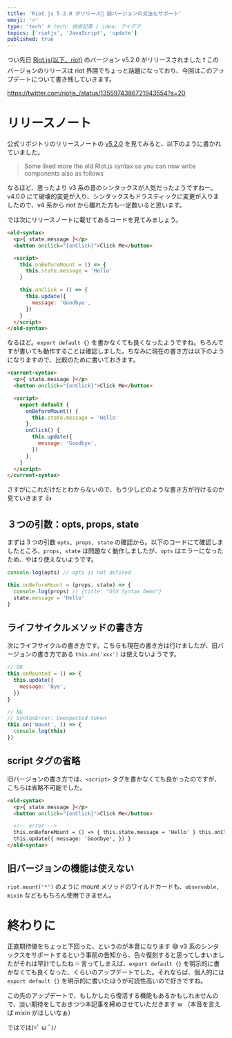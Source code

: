```yaml
---
title: 'Riot.js 5.2.0 がリリース🎉 旧バージョンの文法もサポート'
emoji: '🔥'
type: 'tech' # tech: 技術記事 / idea: アイデア
topics: ['riotjs', 'JavaScript', 'update']
published: true
---
```


つい先日 [Riot.js(以下、riot)](https://riot.js.org) のバージョン v5.2.0 がリリースされました ❗ このバージョンのリリースは riot 界隈でちょっと話題になっており、今回はこのアップデートについて書き残していきます。

https://twitter.com/riotjs_/status/1355974386721943554?s=20

# リリースノート

公式リポジトリのリリースノートの [v5.2.0](https://github.com/riot/riot/releases/tag/v5.2.0) を見てみると、以下のように書かれていました。

> Some liked more the old RIot.js syntax so you can now write components also as follows

なるほど、思ったより v3 系の昔のシンタックスが人気だったようですねー。v4.0.0 にて破壊的変更が入り、シンタックスもドラスティックに変更が入りましたので、v4 系から riot から離れた方も一定数いると思います。

では次にリリースノートに載せてあるコードを見てみましょう。

```html
<old-syntax>
  <p>{ state.message }</p>
  <button onclick="{onClick}">Click Me</button>

  <script>
    this.onBeforeMount = () => {
      this.state.message = 'Hello'
    }

    this.onClick = () => {
      this.update({
        message: 'Goodbye',
      })
    }
  </script>
</old-syntax>
```

なるほど。`export default {}` を書かなくても良くなったようですね。ちろんですが書いても動作することは確認しました。ちなみに現在の書き方は以下のようになりますので、比較のために書いておきます。

```html
<current-syntax>
  <p>{ state.message }</p>
  <button onclick="{onClick}">Click Me</button>

  <script>
    export default {
      onBeforeMount() {
        this.state.message = 'Hello'
      },
      onClick() {
        this.update({
          message: 'Goodbye',
        })
      },
    }
  </script>
</current-syntax>
```

さすがにこれだけだとわからないので、もう少しどのような書き方が行けるのか見ていきます 👍

## ３つの引数：opts, props, state

まずは３つの引数 `opts, props, state` の確認から。以下のコードにて確認しましたところ、`props, state` は問題なく動作しましたが、`opts` はエラーになったため、やはり使えないようです。

```javascript
console.log(opts) // opts is not defined

this.onBeforeMount = (props, state) => {
  console.log(props) // {title: "Old Syntax Demo"}
  state.message = 'Hello'
}
```

## ライフサイクルメソッドの書き方

次にライフサイクルの書き方です。こちらも現在の書き方は行けましたが、旧バージョンの書き方である `this.on('xxx')` は使えないようです。

```javascript
// OK
this.onMounted = () => {
  this.update({
    message: 'Bye',
  })
}

// NG
// SyntaxError: Unexpected token
this.on('mount', () => {
  console.log(this)
})
```

## script タグの省略

旧バージョンの書き方では、`<script>` タグを書かなくても良かったのですが、こちらは省略不可能でした。

```html
<old-syntax>
  <p>{ state.message }</p>
  <button onclick="{onClick}">Click Me</button>

  <!-- error -->
  this.onBeforeMount = () => { this.state.message = 'Hello' } this.onClick = () => {
  this.update({ message: 'Goodbye', }) }
</old-syntax>
```

## 旧バージョンの機能は使えない

`riot.mount('*')` のように mount メソッドのワイルドカードも、`observable, mixin` などももちろん使用できません。

# 終わりに

正直期待値をちょっと下回った、というのが本音になります 😅 v3 系のシンタックスをサポートするという事前の告知から、色々復刻すると思ってしまいましたがそれは早計でしたね 💦 言ってしまえば、`export default {}` を明示的に書かなくても良くなった、くらいのアップデートでした。それならば、個人的には `export default {}` を明示的に書いたほうが可読性高いので好きですね。

この先のアップデートで、もしかしたら復活する機能もあるかもしれませんので、淡い期待をしておきつつ本記事を締めさせていただきます w （本音を言えば mixin がほしいなぁ）

ではでは(=ﾟ ω ﾟ)ﾉ

